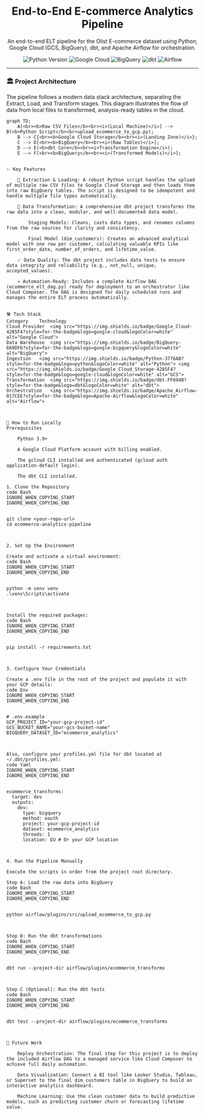 <div align="center">
  <h1>End-to-End E-commerce Analytics Pipeline</h1>
  <p>
    An end-to-end ELT pipeline for the Olist E-commerce dataset using Python, Google Cloud (GCS, BigQuery), dbt, and Apache Airflow for orchestration.
  </p>
  <p>
    <img src="https://img.shields.io/badge/Python-3.11-blue.svg" alt="Python Version">
    <img src="https://img.shields.io/badge/Google_Cloud-4285F4?style=for-the-badge&logo=google-cloud&logoColor=white" alt="Google Cloud">
    <img src="https://img.shields.io/badge/BigQuery-669DF6?style=for-the-badge&logo=google-bigquery&logoColor=white" alt="BigQuery">
    <img src="https://img.shields.io/badge/dbt-FF694B?style=for-the-badge&logo=dbt&logoColor=white" alt="dbt">
    <img src="https://img.shields.io/badge/Apache_Airflow-017CEE?style=for-the-badge&logo=Apache-Airflow&logoColor=white" alt="Airflow">
  </p>
</div>

---

### 🏛️ Project Architecture
The pipeline follows a modern data stack architecture, separating the Extract, Load, and Transform stages. This diagram illustrates the flow of data from local files to transformed, analysis-ready tables in the cloud.

```mermaid
graph TD;
    A[<br><b>Raw CSV Files</b><br><i>(Local Machine)</i>] --> B(<b>Python Script</b><br>upload_ecommerce_to_gcp.py);
    B --> C{<br><b>Google Cloud Storage</b><br><i>(Landing Zone)</i>};
    C --> D[<br><b>BigQuery</b><br><i>(Raw Tables)</i>];
    D --> E(<b>dbt Core</b><br><i>Transformation Engine</i>);
    E --> F[<br><b>BigQuery</b><br><i>(Transformed Models)</i>];


✨ Key Features

    🚚 Extraction & Loading: A robust Python script handles the upload of multiple raw CSV files to Google Cloud Storage and then loads them into raw BigQuery tables. The script is designed to be idempotent and handle multiple file types automatically.

    🔄 Data Transformation: A comprehensive dbt project transforms the raw data into a clean, modular, and well-documented data model.

        Staging Models: Cleans, casts data types, and renames columns from the raw sources for clarity and consistency.

        Final Model (dim_customers): Creates an advanced analytical model with one row per customer, calculating valuable KPIs like first_order_date, number_of_orders, and lifetime_value.

    ✅ Data Quality: The dbt project includes data tests to ensure data integrity and reliability (e.g., not_null, unique, accepted_values).

    ✈️ Automation-Ready: Includes a complete Airflow DAG (ecommerce_elt_dag.py) ready for deployment to an orchestrator like Cloud Composer. The DAG is designed for daily scheduled runs and manages the entire ELT process automatically.


🛠️ Tech Stack
Category	Technology
Cloud Provider	<img src="https://img.shields.io/badge/Google_Cloud-4285F4?style=for-the-badge&logo=google-cloud&logoColor=white" alt="Google Cloud">
Data Warehouse	<img src="https://img.shields.io/badge/BigQuery-669DF6?style=for-the-badge&logo=google-bigquery&logoColor=white" alt="BigQuery">
Ingestion	<img src="https://img.shields.io/badge/Python-3776AB?style=for-the-badge&logo=python&logoColor=white" alt="Python"> <img src="https://img.shields.io/badge/Google_Cloud_Storage-4285F4?style=for-the-badge&logo=google-cloud&logoColor=white" alt="GCS">
Transformation	<img src="https://img.shields.io/badge/dbt-FF694B?style=for-the-badge&logo=dbt&logoColor=white" alt="dbt">
Orchestration	<img src="https://img.shields.io/badge/Apache_Airflow-017CEE?style=for-the-badge&logo=Apache-Airflow&logoColor=white" alt="Airflow">



🚀 How to Run Locally
Prerequisites

    Python 3.9+

    A Google Cloud Platform account with billing enabled.

    The gcloud CLI installed and authenticated (gcloud auth application-default login).

    The dbt CLI installed.

1. Clone the Repository
code Bash
IGNORE_WHEN_COPYING_START
IGNORE_WHEN_COPYING_END

    
git clone <your-repo-url>
cd ecommerce-analytics-pipeline

  

2. Set Up the Environment

Create and activate a virtual environment:
code Bash
IGNORE_WHEN_COPYING_START
IGNORE_WHEN_COPYING_END

    
python -m venv venv
.\venv\Scripts\activate

  

Install the required packages:
code Bash
IGNORE_WHEN_COPYING_START
IGNORE_WHEN_COPYING_END

    
pip install -r requirements.txt

  

3. Configure Your Credentials

Create a .env file in the root of the project and populate it with your GCP details:
code Env
IGNORE_WHEN_COPYING_START
IGNORE_WHEN_COPYING_END

    
# .env.example
GCP_PROJECT_ID="your-gcp-project-id"
GCS_BUCKET_NAME="your-gcs-bucket-name"
BIGQUERY_DATASET_ID="ecommerce_analytics"

  

Also, configure your profiles.yml file for dbt located at ~/.dbt/profiles.yml:
code Yaml
IGNORE_WHEN_COPYING_START
IGNORE_WHEN_COPYING_END

    
ecommerce_transforms:
  target: dev
  outputs:
    dev:
      type: bigquery
      method: oauth
      project: your-gcp-project-id
      dataset: ecommerce_analytics
      threads: 1
      location: EU # Or your GCP location

  

4. Run the Pipeline Manually

Execute the scripts in order from the project root directory.

Step A: Load the raw data into BigQuery
code Bash
IGNORE_WHEN_COPYING_START
IGNORE_WHEN_COPYING_END

    
python airflow/plugins/src/upload_ecommerce_to_gcp.py

  

Step B: Run the dbt transformations
code Bash
IGNORE_WHEN_COPYING_START
IGNORE_WHEN_COPYING_END

    
dbt run --project-dir airflow/plugins/ecommerce_transforms

  

Step C (Optional): Run the dbt tests
code Bash
IGNORE_WHEN_COPYING_START
IGNORE_WHEN_COPYING_END

    
dbt test --project-dir airflow/plugins/ecommerce_transforms

  

🔮 Future Work

    Deploy Orchestration: The final step for this project is to deploy the included Airflow DAG to a managed service like Cloud Composer to achieve full daily automation.

    Data Visualization: Connect a BI tool like Looker Studio, Tableau, or Superset to the final dim_customers table in BigQuery to build an interactive analytics dashboard.
    
    Machine Learning: Use the clean customer data to build predictive models, such as predicting customer churn or forecasting lifetime value.